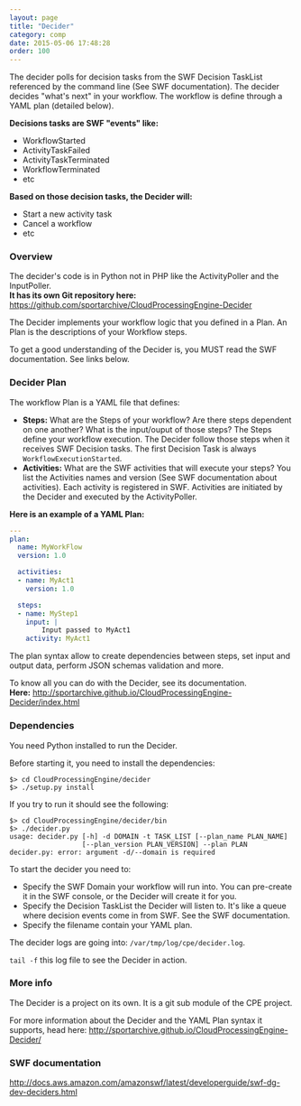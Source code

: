 ```yaml
---
layout: page
title: "Decider"
category: comp
date: 2015-05-06 17:48:28
order: 100
---
```


The decider polls for decision tasks from the SWF Decision TaskList referenced by the command line (See SWF documentation). The decider decides "what's next" in your workflow. The workflow is define through a YAML plan (detailed below).

**Decisions tasks are SWF "events" like:**

   - WorkflowStarted
   - ActivityTaskFailed
   - ActivityTaskTerminated
   - WorkflowTerminated
   - etc

**Based on those decision tasks, the Decider will:**

   - Start a new activity task
   - Cancel a workflow
   - etc

### Overview

The decider's code is in Python not in PHP like the ActivityPoller and the InputPoller.<br>
**It has its own Git repository here:** https://github.com/sportarchive/CloudProcessingEngine-Decider

The Decider implements your workflow logic that you defined in a Plan. An Plan is the descriptions of your Workflow steps.

To get a good understanding of the Decider is, you MUST read the SWF documentation. See links below.

### Decider Plan

The workflow Plan is a YAML file that defines:

   - **Steps:** What are the Steps of your workflow? Are there steps dependent on one another? What is the input/ouput of those steps? The Steps define your workflow execution. The Decider follow those steps when it receives SWF Decision tasks. The first Decision Task is always `WorkflowExecutionStarted`.
   - **Activities:** What are the SWF activities that will execute your steps? You list the Activities names and version (See SWF documentation about activities). Each activity is registered in SWF. Activities are initiated by the Decider and executed by the ActivityPoller.

**Here is an example of a YAML Plan:**

```yaml
---
plan:
  name: MyWorkFlow
  version: 1.0

  activities:
  - name: MyAct1
    version: 1.0

  steps:
  - name: MyStep1
    input: |
        Input passed to MyAct1
    activity: MyAct1
```

The plan syntax allow to create dependencies between steps, set input and output data, perform JSON schemas validation and more.

To know all you can do with the Decider, see its documentation.<br>
**Here:** http://sportarchive.github.io/CloudProcessingEngine-Decider/index.html

### Dependencies

You need Python installed to run the Decider.

Before starting it, you need to install the dependencies:

```
$> cd CloudProcessingEngine/decider
$> ./setup.py install
```

If you try to run it should see the following:

```
$> cd CloudProcessingEngine/decider/bin
$> ./decider.py 
usage: decider.py [-h] -d DOMAIN -t TASK_LIST [--plan_name PLAN_NAME]
                  [--plan_version PLAN_VERSION] --plan PLAN
decider.py: error: argument -d/--domain is required
```

To start the decider you need to:

   - Specify the SWF Domain your workflow will run into. You can pre-create it in the SWF console, or the Decider will create it for you.
   - Specify the Decision TaskList the Decider will listen to. It's like a queue where decision events come in from SWF. See the SWF documentation.
   - Specify the filename contain your YAML plan.

The decider logs are going into: `/var/tmp/log/cpe/decider.log`.

`tail -f` this log file to see the Decider in action.

### More info

The Decider is a project on its own. It is a git sub module of the CPE project.

For more information about the Decider and the YAML Plan syntax it supports, head here: http://sportarchive.github.io/CloudProcessingEngine-Decider/

### SWF documentation

http://docs.aws.amazon.com/amazonswf/latest/developerguide/swf-dg-dev-deciders.html

